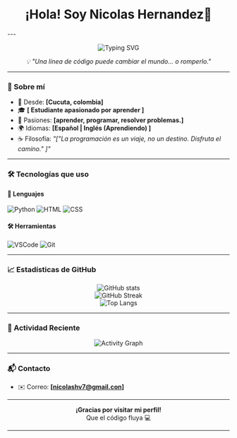<h1 align="center">¡Hola! Soy Nicolas Hernandez👋</h1>
---

<p align="center">
  <img src="https://readme-typing-svg.herokuapp.com?font=Fira+Code&duration=3500&pause=1000&color=00F7FF&center=true&vCenter=true&width=440&lines=Desarrollador+de+Software+💻;+;Siempre+aprendiendo+algo+nuevo+🚀" alt="Typing SVG" />
</p>



<p align="center"><em>💡 "Una línea de código puede cambiar el mundo... o romperlo."</em></p>

---

### 🧠 Sobre mí

* 📍 Desde: **\[Cucuta, colombia]**
* 🎓  **\[ Estudiante apasionado por aprender ]**
* 💬 Pasiones: **\[aprender, programar, resolver problemas.]**
* 🌍 Idiomas: **\[Español | Inglés (Aprendiendo) ]**
* ☕ Filosofía: *"\["La programación es un viaje, no un destino. Disfruta el camino." ]"*

---

### 🛠️ Tecnologías que uso

#### 💬 Lenguajes

![Python](https://img.shields.io/badge/Python-3776AB?style=flat&logo=python&logoColor=white)
![HTML](https://img.shields.io/badge/HTML5-E34F26?style=flat&logo=html5&logoColor=white)
![CSS](https://img.shields.io/badge/CSS3-1572B6?style=flat&logo=css3&logoColor=white)



<!-- Agrega o elimina según tus habilidades -->


#### 🛠️ Herramientas

![VSCode](https://img.shields.io/badge/VS_Code-007ACC?style=flat&logo=visual-studio-code&logoColor=white)
![Git](https://img.shields.io/badge/Git-F05032?style=flat&logo=git&logoColor=white)

---

### 📈 Estadísticas de GitHub

<p align="center">
  <img src="https://github-readme-stats.vercel.app/api?username=stivenhv12&show_icons=true&theme=gruvbox&hide_title=true&count_private=true" alt="GitHub stats" />
  <br />
  <img src="https://github-readme-streak-stats.herokuapp.com/?user=stivenhv12&theme=gruvbox" alt="GitHub Streak" />
  <br />
  <img src="https://github-readme-stats.vercel.app/api/top-langs/?username=stivenhv12&layout=compact&theme=gruvbox&langs_count=6" alt="Top Langs" />
</p>

---

### 🧩 Actividad Reciente

<p align="center">
  <img src="https://github-readme-activity-graph.vercel.app/graph?username=stivenhv12&theme=github-compact&area=true" alt="Activity Graph" />
</p>

---

### 📬 Contacto

* ✉️ Correo: **\[nicolashv7@gmail.con]**


---

<p align="center"><strong>¡Gracias por visitar mi perfil!</strong><br>Que el código fluya 💻</p>

---


